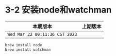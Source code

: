 # 3-2 安装node和watchman

|本期版本|上期版本
|:---:|:---:
`Wed Mar 22 00:11:36 CST 2023` |


```bash
brew install node
brew install watchman
```

